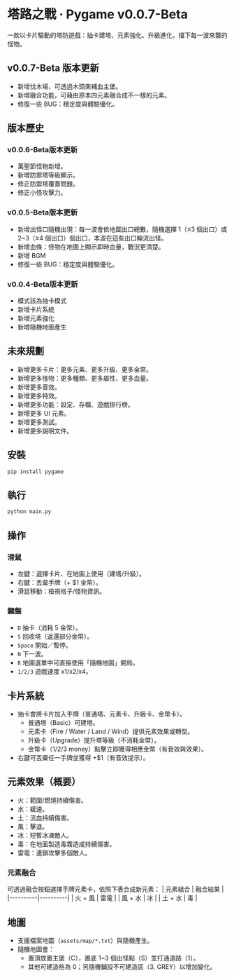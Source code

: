 # 塔路之戰 · Pygame v0.0.7-Beta

一款以卡片驅動的塔防遊戲：抽卡建塔、元素強化、升級進化，擋下每一波來襲的怪物。
## v0.0.7-Beta 版本更新
- 新增伐木場，可透過木頭來補血主堡。
- 新增融合功能，可藉由原本四元素融合成不一樣的元素。
- 修復一些 BUG：穩定度與體驗優化。
## 版本歷史
### v0.0.6-Beta版本更新
- 萬聖節怪物新增。
- 新增防禦塔等級顯示。
- 修正防禦塔覆蓋問題。
- 修正小怪攻擊力。
### v0.0.5-Beta版本更新
- 新增出怪口隨機出現：每一波會依地圖出口總數，隨機選擇 1（≤3 個出口）或 2~3（≥4 個出口）個出口，本波在這些出口輪流出怪。
- 新增血條：怪物在地圖上顯示即時血量，戰況更清楚。
- 新增 BGM
- 修復一些 BUG：穩定度與體驗優化。
### v0.0.4-Beta版本更新
- 模式該為抽卡模式
- 新增卡片系統
- 新增元素強化
- 新增隨機地圖產生
## 未來規劃
- 新增更多卡片：更多元素、更多升級、更多金幣。
- 新增更多怪物：更多種類、更多屬性、更多血量。
- 新增更多音效。
- 新增更多特效。
- 新增更多功能：設定、存檔、遊戲排行榜。
- 新增更多 UI 元素。
- 新增更多測試。
- 新增更多說明文件。
## 安裝
```bash
pip install pygame
```

## 執行
```bash
python main.py
```

## 操作
### 滑鼠
- 左鍵：選擇卡片、在地圖上使用（建塔/升級）。
- 右鍵：丟棄手牌（+ $1 金幣）。
- 滑鼠移動：檢視格子/怪物資訊。

### 鍵盤
- `D` 抽卡（消耗 5 金幣）。
- `S` 回收塔（返還部分金幣）。
- `Space` 開始／暫停。
- `N` 下一波。
- `R` 地圖選單中可直接使用「隨機地圖」開局。
- `1/2/3` 遊戲速度 x1/x2/x4。

## 卡片系統
- 抽卡會將卡片加入手牌（普通塔、元素卡、升級卡、金幣卡）。
  - 普通塔（Basic）可建塔。
  - 元素卡（Fire / Water / Land / Wind）提供元素效果或轉型。
  - 升級卡（Upgrade）提升塔等級（不消耗金幣）。
  - 金幣卡（1/2/3 money）點擊立即獲得相應金幣（有音效與效果）。
- 右鍵可丟棄任一手牌並獲得 +$1（有音效提示）。

## 元素效果（概要）
- 火：範圍/燃燒持續傷害。
- 水：緩速。
- 土：流血持續傷害。
- 風：擊退。
- 冰：短暫冰凍敵人。
- 毒：在地面製造毒霧造成持續傷害。
- 雷電：連鎖攻擊多個敵人。

### 元素融合
可透過融合按鈕選擇手牌元素卡，依照下表合成新元素：
| 元素組合 | 融合結果 |
|----------|----------|
| 火 + 風  | 雷電 |
| 風 + 水  | 冰 |
| 土 + 水  | 毒 |

## 地圖
- 支援檔案地圖（`assets/map/*.txt`）與隨機產生。
- 隨機地圖會：
  - 置頂放置主堡（C），置底 1~3 個出怪點（S）並打通道路（1）。
  - 其他可建造格為 0；另隨機鋪設不可建造區（3, GREY）以增加變化。


